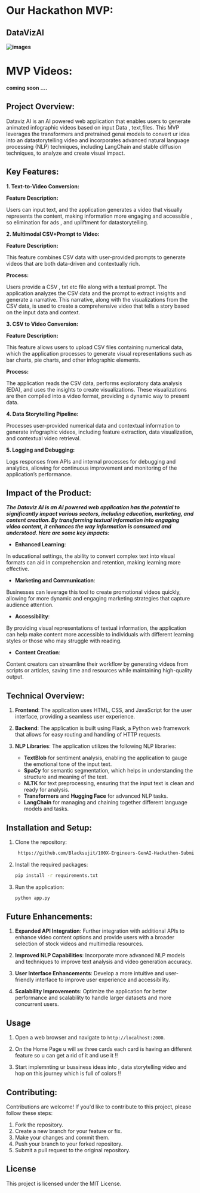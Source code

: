 # Our Hackathon MVP:

## DataVizAI

**![images](https://github.com/user-attachments/assets/e26aee53-96a6-4271-a28d-646419758071)**


# MVP Videos:

**coming soon ....**

## Project Overview:

Dataviz AI is an AI powered web application that enables users to generate animated infographic videos based on input  Data , text,files. This MVP leverages the transformers and pretrained genai models to convert ur idea into an datastorytelling video  and incorporates advanced natural language processing (NLP) techniques, including LangChain and stable diffusion techniques, to analyze and create visual impact.

## Key Features:

**1. Text-to-Video Conversion:** 

**Feature Description:** 

Users can input text, and the application generates a video that visually represents the content, making information more engaging and accessible , so elimination for ads , and upliftment for datastorytelling.


**2. Multimodal CSV+Prompt to Video:**

**Feature Description:** 

This feature combines CSV data with user-provided prompts to 
generate videos that are both data-driven and contextually rich.

**Process:**
 
 Users provide a CSV , txt etc file along with a textual prompt. The application analyzes the CSV data and the prompt to extract insights and generate a narrative. This narrative, along with the visualizations from the CSV data, is used to create a comprehensive video that tells a story based on the input data and context.

**3. CSV to Video Conversion:**

**Feature Description:** 

This feature allows users to upload CSV files containing numerical data, which the application processes to generate visual representations such as bar charts, pie charts, and other infographic elements.

**Process:**

 The application reads the CSV data, performs exploratory data analysis (EDA), and uses the insights to create visualizations. These visualizations are then compiled into a video format, providing a dynamic way to present data.

**4. Data Storytelling Pipeline:** 

Processes user-provided numerical data and contextual information to generate infographic videos, including feature extraction, data visualization, and contextual video retrieval.

**5. Logging and Debugging:** 

Logs responses from APIs and internal processes for debugging and analytics, allowing for continuous improvement and monitoring of the application’s performance.


## Impact of the Product:

***The Dataviz AI is an AI powered web application  has the potential to significantly impact various sectors, including education, marketing, and content creation. By transforming textual information into engaging video content, it enhances the way information is consumed and understood. Here are some key impacts:***

- **Enhanced Learning**:

 In educational settings, the ability to convert complex text into visual formats can aid in comprehension and retention, making learning more effective.

- **Marketing and Communication**: 

Businesses can leverage this tool to create promotional videos quickly, allowing for more dynamic and engaging marketing strategies that capture audience attention.

- **Accessibility**:

 By providing visual representations of textual information, the application can help make content more accessible to individuals with different learning styles or those who may struggle with reading.

- **Content Creation**:

 Content creators can streamline their workflow by generating videos from scripts or articles, saving time and resources while maintaining high-quality output.


## Technical Overview:

1. **Frontend**: The application uses HTML, CSS, and JavaScript for the user interface, providing a seamless user experience.

2. **Backend**: The application is built using Flask, a Python web framework that allows for easy routing and handling of HTTP requests.

3. **NLP Libraries**: The application utilizes the following NLP libraries:
   - **TextBlob** for sentiment analysis, enabling the application to gauge the emotional tone of the input text.
   - **SpaCy** for semantic segmentation, which helps in understanding the structure and meaning of the text.
   - **NLTK** for text preprocessing, ensuring that the input text is clean and ready for analysis.
   - **Transformers** and **Hugging Face** for advanced NLP tasks.
   - **LangChain** for managing and chaining together different language models and tasks.


## Installation and Setup:

1. Clone the repository: 
   ```bash
    https://github.com/Blacksujit/100X-Engineers-GenAI-Hackathon-Submission.git
   ```

2. Install the required packages: 
   ```bash
   pip install -r requirements.txt
   ```

4. Run the application: 
   ```bash
   python app.py
   ```
 
## Future Enhancements:

1. **Expanded API Integration**: Further integration with additional APIs to enhance video content options and provide users with a broader selection of stock videos and multimedia resources.

2. **Improved NLP Capabilities**: Incorporate more advanced NLP models and techniques to improve text analysis and video generation accuracy.

3. **User Interface Enhancements**: Develop a more intuitive and user-friendly interface to improve user experience and accessibility.

4. **Scalability Improvements**: Optimize the application for better performance and scalability to handle larger datasets and more concurrent users.


## Usage

1. Open a web browser and navigate to `http://localhost:2000`.

2. On the Home Page u will se three cards each card is having an different feature so u can get a rid of it and use it !!

3. Start implemnting  ur bussiness  ideas into , data storytelling video and hop on this journey which is full of  colors !!


## Contributing:

Contributions are welcome! If you'd like to contribute to this project, please follow these steps:

1. Fork the repository.
2. Create a new branch for your feature or fix.
3. Make your changes and commit them.
4. Push your branch to your forked repository.
5. Submit a pull request to the original repository.

## License

This project is licensed under the MIT License.

